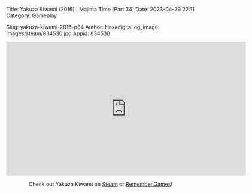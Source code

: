 Title: Yakuza Kiwami (2016) | Majima Time [Part 34]
Date: 2023-04-29 22:11
Category: Gameplay

Slug: yakuza-kiwami-2016-p34
Author: Hexadigital
og_image: images/steam/834530.jpg
Appid: 834530

<center><iframe src="https://www.youtube.com/embed/ZliHMTnlAWw?feature=oembed" allow="accelerometer; autoplay; encrypted-media; gyroscope; picture-in-picture" width="640" height="360" frameborder="0"></iframe>

Check out Yakuza Kiwami on [Steam](https://store.steampowered.com/app/834530/?curator_clanid=34633900) or [Remember.Games](https://remember.games/game/342/)!</center>